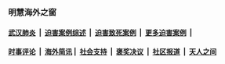 
### 明慧海外之窗

####  [武汉肺炎](indexes/365.md?t=07201401) &nbsp;|&nbsp;  [迫害案例综述](indexes/328.md?t=07201401) &nbsp;|&nbsp; [迫害致死案例](indexes/277.md?t=07201401)  &nbsp;|&nbsp; [更多迫害案例](indexes/81.md?t=07201401)  &nbsp;|&nbsp; 
####  [时事评论](indexes/19.md?t=07201401) &nbsp;|&nbsp; [海外简讯](indexes/245.md?t=07201401)&nbsp;|&nbsp;  [社会支持](indexes/140.md?t=07201401) &nbsp;|&nbsp; [褒奖决议](indexes/282.md?t=07201401) &nbsp;|&nbsp; [社区报道](indexes/91.md?t=07201401)  &nbsp;|&nbsp; [天人之间](indexes/78.md?t=07201401) 

